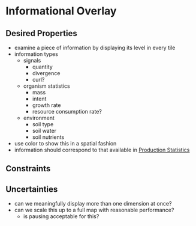 # Informational Overlay

## Desired Properties

- examine a piece of information by displaying its level in every tile
- information types
  - signals
    - quantity
    - divergence
    - curl?
  - organism statistics
    - mass
    - intent
    - growth rate
    - resource consumption rate?
  - environment
    - soil type
    - soil water
    - soil nutrients
- use color to show this in a spatial fashion
- information should correspond to that available in [Production Statistics](production-statistics.md)

## Constraints

## Uncertainties

- can we meaningfully display more than one dimension at once?
- can we scale this up to a full map with reasonable performance?
  - is pausing acceptable for this?
